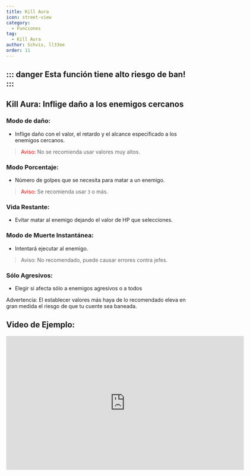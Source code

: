 ```yaml
---
title: Kill Aura
icon: street-view
category:
  - Funciones
tag:
  - Kill Aura
author: Schvis, ll33ee
order: 11
---
```


::: danger Esta función tiene alto riesgo de ban!
:::
---
## Kill Aura: Inflige daño a los enemigos cercanos
### Modo de daño:
- Inflige daño con el valor, el retardo y el alcance especificado a los enemigos cercanos.
> <span style="color:red;">Aviso:</span> No se recomienda usar valores muy altos.
### Modo Porcentaje:
- Número de golpes que se necesita para matar a un enemigo.
> <span style="color:red;">Aviso:</span> Se recomienda usar `3` o más.
### Vida Restante:
- Evitar matar al enemigo dejando el valor de HP que selecciones.
### Modo de Muerte Instantánea:
- Intentará ejecutar al enemigo.
> Aviso: No recomendado, puede causar errores contra jefes.
### Sólo Agresivos:
- Elegir si afecta sólo a enemigos agresivos o a todos

Advertencia: El establecer valores más haya de lo recomendado eleva en gran medida el riesgo de que tu cuente sea baneada.

## Video de Ejemplo:

<div class="iframe-container"><iframe width="640" height="360" src="https://www.youtube.com/embed/NiAh00VBy-w?list=PL5eI1Tb64p56g27qfYk7VuFTz4FK6YrKa" title="Korepi - Kill Aura" frameborder="0" allow="accelerometer; autoplay; clipboard-write; encrypted-media; gyroscope; picture-in-picture; web-share" allowfullscreen></iframe></div>




